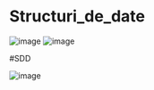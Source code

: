# Structuri_de_date

![image](https://user-images.githubusercontent.com/94632149/189913092-f2614b29-db1a-4ff6-849a-5ffb239b4c24.png)
![image](https://user-images.githubusercontent.com/94632149/189913190-16a395c5-3729-4ac8-8049-04c2bc48697f.png)

#SDD

![image](https://user-images.githubusercontent.com/94632149/189915762-c098b113-4ce2-435e-ae61-48c873fd7a1b.png)

